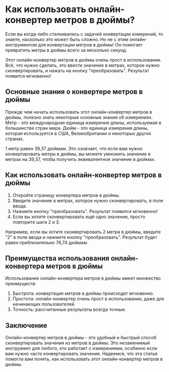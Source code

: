 Как использовать онлайн-конвертер метров в дюймы?
=================================================

Если вы когда-либо сталкивались с задачей конвертации измерений, то знаете, насколько это может быть сложно. Но не с этим онлайн-инструментом для конвертации метров в дюймы! Он помогает превратить метры в дюймы всего за несколько секунд.

Этот онлайн-конвертер метров в дюймы очень прост в использовании. Всё, что нужно сделать, это ввести значение в метрах, которое нужно сконвертировать, и нажать на кнопку "преобразовать". Результат появится мгновенно!

Основные знания о конвертере метров в дюймы
-------------------------------------------

Прежде чем начать использовать этот онлайн-конвертер метров в дюймы, полезно знать некоторые основные знания об измерениях. Метр - это международная единица измерения длины, используемая в большинстве стран мира. Дюйм - это единица измерения длины, которая используется в США, Великобритании и некоторых других странах.

1 метр равен 39,37 дюймам. Это означает, что если вам нужно конвертировать метры в дюймы, вы можете умножить значение в метрах на 39,37, чтобы получить эквивалентное значение в дюймах.

Как использовать онлайн-конвертер метров в дюймы
------------------------------------------------

1. Откройте страницу конвертера метров в дюймы.
2. Введите значение в метрах, которое нужно сконвертировать, в поле ввода.
3. Нажмите кнопку "преобразовать". Результат появится мгновенно!
4. Если вы хотите сконвертировать ещё одно значение, просто повторите шаги 2 и 3.

Например, если вы хотите сконвертировать 2 метра в дюймы, введите "2" в поле ввода и нажмите кнопку "преобразовать". Результат будет равен приблизительно 78,74 дюймам.

Преимущества использования онлайн-конвертера метров в дюймы
-----------------------------------------------------------

Использование онлайн-конвертера метров в дюймы имеет множество преимуществ:

1. Быстрота: конвертация метров в дюймы происходит мгновенно.
2. Простота: онлайн-конвертер очень прост в использовании, даже для начинающих пользователей.
3. Точность: рассчитанные результаты всегда точные.

Заключение
----------

Онлайн-конвертер метров в дюймы - это удобный и быстрый способ сконвертировать значения из метров в дюймы. Это незаменимый инструмент для любого, кто работает с измерениями, особенно если вам нужно часто конвертировать значения. Надеемся, что эта статья помогла вам понять, как использовать этот онлайн-конвертер метров в дюймы.